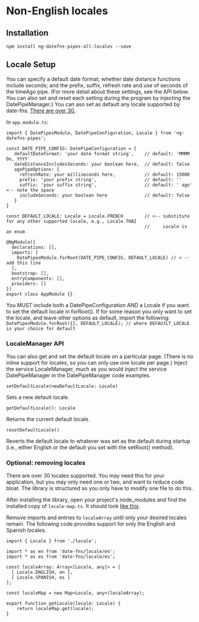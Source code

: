 # Non-English locales

## Installation
```npm install ng-datefns-pipes-all-locales --save```

## Locale Setup
You can specify a default date format; whether date distance functions include seconds; and the prefix, suffix, refresh rate and use of seconds of the timeAgo pipe. (For more detail about these settings, see the API below. You can also set and reset each setting during the program by injecting the DatePipeManager.) You can aso set as default any locale supported by date-fns. [There are over 30.](https://date-fns.org/v1.29.0/docs/I18n#supported-languages)

In ```app.module.ts```:
```
import { DatePipesModule, DatePipeConfiguration, Locale } from 'ng-datefns-pipes';

const DATE_PIPE_CONFIG: DatePipeConfiguration = {
   defaultDateFormat: 'your date format string',    // default: 'MMMM Do, YYYY'
   dateDistanceIncludesSeconds: your boolean here,  // default: false
   agoPipeOptions: {
     refreshRate: your milliseconds here,           // default: 15000
     prefix: 'your prefix string',                  // default: ''
     suffix: 'your suffix string',                  // default: ' ago' <-- note the space
     includeSeconds: your boolean here              // default: false
   }
}

const DEFAULT_LOCALE: Locale = Locale.FRENCH        // <-- substitute for any other supported locale, e.g., Locale.THAI
                                                    //     Locale is an enum

@NgModule({
  declarations: [],
  imports: [
    DatePipesModule.forRoot(DATE_PIPE_CONFIG, DEFAULT_LOCALE) // < -- add this line
  ],
  bootstrap: [],
  entryComponents: [],
  providers: []
})
export class AppModule {}
```
You MUST include both a DatePipeConfiguration AND a Locale if you want to set the default locale in forRoot(). If for some reason you only want to set the locale, and leave other options as default, import the following:
```DatePipesModule.forRoot({}, DEFAULT_LOCALE); // where DEFAUJLT_LOCALE is your choice for default```

### LocaleManager API

You can also get and set the default locale on a particular page.  (There is no inline support for locales, so you can only use one locale per page.) Inject the service LocaleManager, much as you would inject the service DatePipeManager in the DatePipeManager code examples.

```
setDefaultLocale(newDefaultLocale: Locale)
```
Sets a new default locale.

```
getDefaultLocale(): Locale
```
Returns the current default locale.

```
resetDefaultLocale()
```
Reverts the default locale to whatever was set as the default during startup (i.e., either English or the default you set with the setRoot() method).

### Optional: removing locales

There are over 30 locales supported. You may need this for your application, but you may only need one or two, and want to reduce code bloat. The library is structured so you only have to modify one file to do this.

After installing the library, open your project's node_modules and find the installed copy of ```locale-map.ts```.  It should look [like this](https://github.com/Aaron-Sterling/ng-datefns-pipes/blob/master/src/non-English-locales/src/app/date-pipes/providers/locale-manager/locale-map.ts).

Remove imports and entries to ```localeArray``` until only your desired locales remain. The following code provides support for only the English and Spanish locales.

```
import { Locale } from './locale';

import * as en from 'date-fns/locale/en';
import * as es from 'date-fns/locale/es';

const localeArray: Array<[Locale, any]> = [
  [ Locale.ENGLISH, en ],
  [ Locale.SPANISH, es ]
];

const localeMap = new Map<Locale, any>(localeArray);

export function getLocale(locale: Locale) {
    return localeMap.get(locale);
}
```
